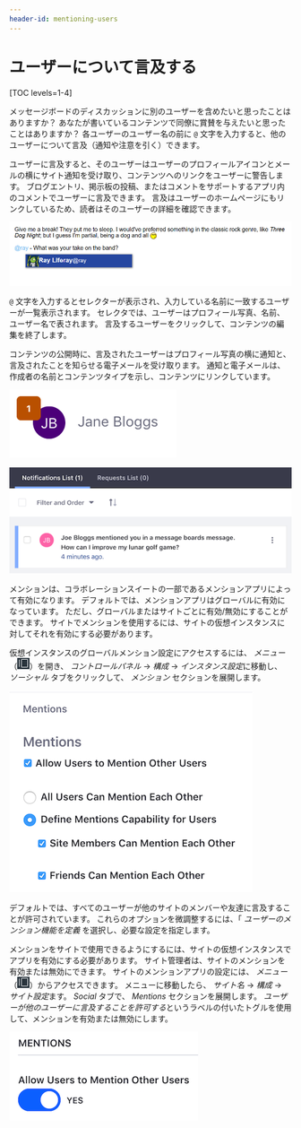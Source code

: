 ```yaml
---
header-id: mentioning-users
---
```


# ユーザーについて言及する

[TOC levels=1-4]

メッセージボードのディスカッションに別のユーザーを含めたいと思ったことはありますか？ あなたが書いているコンテンツで同僚に賞賛を与えたいと思ったことはありますか？ 各ユーザーのユーザー名の前に `@` 文字を入力すると、他のユーザーについて言及（通知や注意を引く）できます。

ユーザーに言及すると、そのユーザーはユーザーのプロフィールアイコンとメールの横にサイト通知を受け取り、コンテンツへのリンクをユーザーに警告します。 ブログエントリ、掲示板の投稿、またはコメントをサポートするアプリ内のコメントでユーザーに言及できます。 言及はユーザーのホームページにもリンクしているため、読者はそのユーザーの詳細を確認できます。

![図1： <code>@</code> 文字の後にユーザー名を入力すると、入力したテキストに一致するユーザーへのリンクが表示されます。 言及したいユーザーを選択し、コンテンツを公開します。](../../../images/mentions-at-mention-menu.png)

`@` 文字を入力するとセレクターが表示され、入力している名前に一致するユーザーが一覧表示されます。 セレクタでは、ユーザーはプロフィール写真、名前、ユーザー名で表されます。 言及するユーザーをクリックして、コンテンツの編集を終了します。

コンテンツの公開時に、言及されたユーザーはプロフィール写真の横に通知と、言及されたことを知らせる電子メールを受け取ります。 通知と電子メールは、作成者の名前とコンテンツタイプを示し、コンテンツにリンクしています。

![図2：ユーザーのプロファイルのバッジに表示された通知の数。](../../../images/mentions-count-near-profile-image.png)

![図3：プロフィール写真の横にある通知番号をクリックすると、通知リストが表示されます。](../../../images/mentions-notification-list.png)

メンションは、コラボレーションスイートの一部であるメンションアプリによって有効になります。 デフォルトでは、メンションアプリはグローバルに有効になっています。 ただし、グローバルまたはサイトごとに有効/無効にすることができます。 サイトでメンションを使用するには、サイトの仮想インスタンスに対してそれを有効にする必要があります。

仮想インスタンスのグローバルメンション設定にアクセスするには、 *メニュー* （![Menu](../../../images/icon-menu.png)）を開き、 *コントロールパネル* → *構成* → *インスタンス設定*に移動し、 *ソーシャル* タブをクリックして、 *メンション* セクションを展開します。

![図4：コントロールパネルの[インスタンスの設定]から、すべての仮想インスタンスのサイトのメンション機能を有効または無効にできます。](../../../images/mentions-global-instance-setting.png)

デフォルトでは、すべてのユーザーが他のサイトのメンバーや友達に言及することが許可されています。 これらのオプションを微調整するには、「 *ユーザーのメンション機能を定義* を選択し、必要な設定を指定します。

メンションをサイトで使用できるようにするには、サイトの仮想インスタンスでアプリを有効にする必要があります。 サイト管理者は、サイトのメンションを有効または無効にできます。 サイトのメンションアプリの設定には、 *メニュー* （![Menu](../../../images/icon-menu.png)）からアクセスできます。 メニューに移動したら、 *サイト名* → *構成* → *サイト設定*ます。 *Social* タブで、 *Mentions* セクションを展開します。 *ユーザーが他のユーザーに言及することを許可する*というラベルの付いたトグルを使用して、メンションを有効または無効にします。

![図5：メンションはサイトごとに有効または無効にすることもできます。](../../../images/mentions-site-setting.png)
